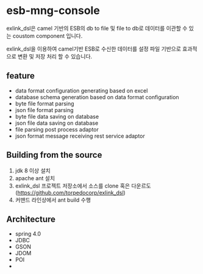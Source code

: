 # esb-mng-console

exlink_dsl은 camel 기반의 ESB의 db to file 및  file to db로  데이터를 이관할 수 있는  coustom component 입니다. 
<!--more-->

exlink_dsl을 이용하여 camel기반 ESB로 수신한 데이터를 설정 파일 기반으로 효과적으로 변환 및 저장 처리 할 수 있습니다. 

## feature

 - data format configuration generating based on excel 
 - database schema generation based on data format configuration
 - byte file format parsing
 - json file format parsing 
 - byte file data saving on database
 - json file data saving on database 
 - file parsing post process adaptor 
 - json format message receiving rest service adaptor 

  
## Building from the source

 1. jdk 8 이상 설치 
 2. apache ant 설치
 3. exlink_dsl 프로젝트 저장소에서 소스를 clone 혹은 다운르도 (https://github.com/torpedocorp/exlink_dsl)
 4. 커맨드 라인상에서 ant build 수행

## Architecture
  - spring 4.0
  - JDBC
  - GSON
  - JDOM
  - POI
  - 